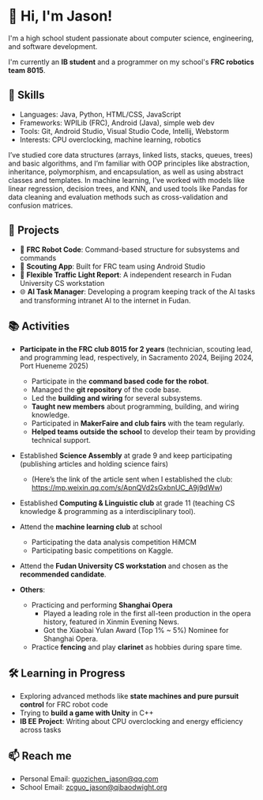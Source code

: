 # 👋 Hi, I'm Jason!
I'm a high school student passionate about computer science, engineering, and software development. 

I'm currently an **IB student** and a programmer on my school's **FRC robotics team 8015**. 

## 🚀 Skills
- Languages: Java, Python, HTML/CSS, JavaScript
- Frameworks: WPILib (FRC), Android (Java), simple web dev
- Tools: Git, Android Studio, Visual Studio Code, Intellij, Webstorm
- Interests: CPU overclocking, machine learning, robotics

I’ve studied core data structures (arrays, linked lists, stacks, queues, trees) and basic algorithms, and I’m familiar with OOP principles like abstraction, inheritance, polymorphism, and encapsulation, as well as using abstract classes and templates. In machine learning, I’ve worked with models like linear regression, decision trees, and KNN, and used tools like Pandas for data cleaning and evaluation methods such as cross-validation and confusion matrices. 

## 🌟 Projects
- 🤖 **FRC Robot Code**: Command-based structure for subsystems and commands
- 📱 **Scouting App**: Built for FRC team using Android Studio
- 🚦 **Flexible Traffic Light Report**: A independent research in Fudan University CS workstation
- 🌐 **AI Task Manager**: Developing a program keeping track of the AI tasks and transforming intranet AI to the internet in Fudan. 

## 📚 Activities
- **Participate in the FRC club 8015 for 2 years** (technician, scouting lead, and programming lead, respectively, in Sacramento 2024, Beijing 2024, Port Hueneme 2025)
  - Participate in the **command based code for the robot**.
  - Managed the **git repository** of the code base. 
  - Led the **building and wiring** for several subsystems.
  - **Taught new members** about programming, building, and wiring knowledge. 
  - Participated in **MakerFaire and club fairs** with the team regularly. 
  - **Helped teams outside the school** to develop their team by providing technical support. 
- Established **Science Assembly** at grade 9 and keep participating (publishing articles and holding science fairs)
  - (Here’s the link of the article sent when I established the club: https://mp.weixin.qq.com/s/ApnQVd2sGxbnUC_A9j9dWw)
- Established **Computing & Linguistic club** at grade 11 (teaching CS knowledge & programming as a interdisciplinary tool).
- Attend the **machine learning club** at school
  - Participating the data analysis competition HiMCM
  - Participating basic competitions on Kaggle.
- Attend the **Fudan University CS workstation** and chosen as the **recommended candidate**. 

- **Others**:
  - Practicing and performing **Shanghai Opera**
     - Played a leading role in the first all-teen production in the opera history, featured in Xinmin Evening News.
     - Got the Xiaobai Yulan Award (Top 1% ~ 5%) Nominee for Shanghai Opera. 
  - Practice **fencing** and play **clarinet** as hobbies during spare time.  

## 🛠️ Learning in Progress
- Exploring advanced methods like **state machines and pure pursuit control** for FRC robot code
- Trying to **build a game with Unity** in C++
- **IB EE Project**: Writing about CPU overclocking and energy efficiency across tasks

## 📫 Reach me
- Personal Email: guozichen_jason@qq.com
- School Email: zcguo_jason@qibaodwight.org
